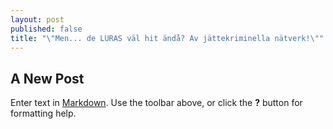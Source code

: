 ```yaml
---
layout: post
published: false
title: "\"Men... de LURAS väl hit ändå? Av jättekriminella nätverk!\""
---
```


## A New Post

Enter text in [Markdown](http://daringfireball.net/projects/markdown/). Use the toolbar above, or click the **?** button for formatting help.
